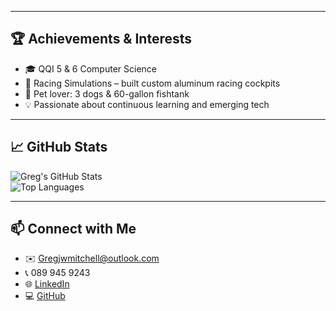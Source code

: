 
---

## 🏆 Achievements & Interests

- 🎓 QQI 5 & 6 Computer Science
- 🏁 Racing Simulations – built custom aluminum racing cockpits  
- 🐶 Pet lover: 3 dogs & 60-gallon fishtank  
- 💡 Passionate about continuous learning and emerging tech  

---

## 📈 GitHub Stats

![Greg's GitHub Stats](https://github-readme-stats.vercel.app/api?username=g81433691&show_icons=true&theme=radical)  
![Top Languages](https://github-readme-stats.vercel.app/api/top-langs/?username=g81433691&layout=compact&theme=radical)

---

## 📫 Connect with Me

- ✉️ Gregjwmitchell@outlook.com  
- 📞 089 945 9243  
- 🌐 [LinkedIn](https://www.linkedin.com/in/gregmitchell8934)  
- 💻 [GitHub](https://github.com/g81433691)

